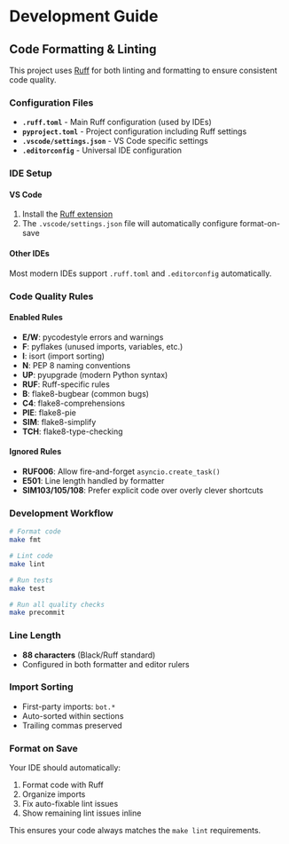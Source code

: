 # Development Guide

## Code Formatting & Linting

This project uses [Ruff](https://docs.astral.sh/ruff/) for both linting and formatting to ensure consistent code quality.

### Configuration Files

- **`.ruff.toml`** - Main Ruff configuration (used by IDEs)
- **`pyproject.toml`** - Project configuration including Ruff settings
- **`.vscode/settings.json`** - VS Code specific settings
- **`.editorconfig`** - Universal IDE configuration

### IDE Setup

#### VS Code

1. Install the [Ruff extension](https://marketplace.visualstudio.com/items?itemName=charliermarsh.ruff)
2. The `.vscode/settings.json` file will automatically configure format-on-save

#### Other IDEs

Most modern IDEs support `.ruff.toml` and `.editorconfig` automatically.

### Code Quality Rules

#### Enabled Rules

- **E/W**: pycodestyle errors and warnings
- **F**: pyflakes (unused imports, variables, etc.)
- **I**: isort (import sorting)
- **N**: PEP 8 naming conventions
- **UP**: pyupgrade (modern Python syntax)
- **RUF**: Ruff-specific rules
- **B**: flake8-bugbear (common bugs)
- **C4**: flake8-comprehensions
- **PIE**: flake8-pie
- **SIM**: flake8-simplify
- **TCH**: flake8-type-checking

#### Ignored Rules

- **RUF006**: Allow fire-and-forget `asyncio.create_task()`
- **E501**: Line length handled by formatter
- **SIM103/105/108**: Prefer explicit code over overly clever shortcuts

### Development Workflow

```bash
# Format code
make fmt

# Lint code
make lint

# Run tests
make test

# Run all quality checks
make precommit
```

### Line Length

- **88 characters** (Black/Ruff standard)
- Configured in both formatter and editor rulers

### Import Sorting

- First-party imports: `bot.*`
- Auto-sorted within sections
- Trailing commas preserved

### Format on Save

Your IDE should automatically:

1. Format code with Ruff
2. Organize imports
3. Fix auto-fixable lint issues
4. Show remaining lint issues inline

This ensures your code always matches the `make lint` requirements.
